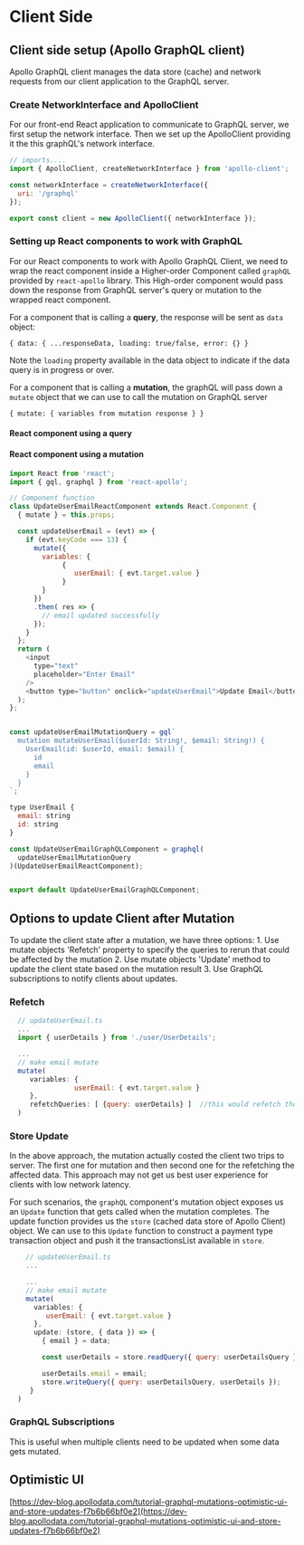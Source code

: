 # Client Side

## Client side setup \(Apollo GraphQL client\)

Apollo GraphQL client manages the data store \(cache\) and network requests from our client application to the GraphQL server.

### Create NetworkInterface and ApolloClient

For our front-end React application to communicate to GraphQL server, we first setup the network interface. Then we set up the ApolloClient providing it the this graphQL's network interface.

```javascript
// imports....
import { ApolloClient, createNetworkInterface } from 'apollo-client';

const networkInterface = createNetworkInterface({
  uri: '/graphql'
});

export const client = new ApolloClient({ networkInterface });
```

### Setting up React components to work with GraphQL

For our React components to work with Apollo GraphQL Client, we need to wrap the react component inside a Higher-order Component called `graphQL` provided by `react-apollo` library. This High-order component would pass down the response from GraphQL server's query or mutation to the wrapped react component.

For a component that is calling a **query**, the response will be sent as `data` object:

`{ data: { ...responseData, loading: true/false, error: {} }`

Note the `loading` property available in the data object to indicate if the data query is in progress or over.

For a component that is calling a **mutation**, the graphQL will pass down a `mutate` object that we can use to call the mutation on GraphQL server

`{ mutate: { variables from mutation response } }`

#### React component using a query

#### React component using a mutation

```javascript
import React from 'react';
import { gql, graphql } from 'react-apollo';

// Component function
class UpdateUserEmailReactComponent extends React.Component {
  { mutate } = this.props;

  const updateUserEmail = (evt) => {
    if (evt.keyCode === 13) {
      mutate({ 
        variables: { 
             { 
                userEmail: { evt.target.value } 
             } 
        }
      })
      .then( res => {
        // email updated successfully
      });
    }
  };
  return (
    <input
      type="text"
      placeholder="Enter Email"
    />
    <button type="button" onclick="updateUserEmail">Update Email</button>
  );
};


const updateUserEmailMutationQuery = gql`
  mutation mutateUserEmail($userId: String!, $email: String!) {
    UserEmail(id: $userId, email: $email) {
      id
      email
    } 
  }
`;

type UserEmail {
  email: string 
  id: string
}

const UpdateUserEmailGraphQLComponent = graphql(
  updateUserEmailMutationQuery
)(UpdateUserEmailReactComponent);


export default UpdateUserEmailGraphQLComponent;
```

## Options to update Client after Mutation

To update the client state after a mutation, we have three options: 1. Use mutate objects 'Refetch' property to specify the queries to rerun that could be affected by the mutation 2. Use mutate objects 'Update' method to update the client state based on the mutation result 3. Use GraphQL subscriptions to notify clients about updates.

### Refetch

```javascript
  // updateUserEmail.ts
  ...
  import { userDetails } from './user/UserDetails';

  ...
  // make email mutate
  mutate(
     variables: { 
                userEmail: { evt.target.value } 
     },
     refetchQueries: [ {query: userDetails} ]  //this would refetch the userDetails 
  )
```

### Store Update

In the above approach, the mutation actually costed the client two trips to server. The first one for mutation and then second one for the refetching the affected data. This approach may not get us best user experience for clients with low network latency.

For such scenarios, the `graphQL` component's mutation object exposes us an `Update` function that gets called when the mutation completes. The update function provides us the `store` \(cached data store of Apollo Client\) object. We can use to this `Update` function to construct a payment type transaction object and push it the transactionsList available in `store`.

```javascript
    // updateUserEmail.ts
    ...

    ...
    // make email mutate
    mutate(
      variables: { 
         userEmail: { evt.target.value } 
      },
      update: (store, { data }) => {
        { email } = data;

        const userDetails = store.readQuery({ query: userDetailsQuery });

        userDetails.email = email;
        store.writeQuery({ query: userDetailsQuery, userDetails });
     }
  )
```

### GraphQL Subscriptions

This is useful when multiple clients need to be updated when some data gets mutated.

## Optimistic UI

[https://dev-blog.apollodata.com/tutorial-graphql-mutations-optimistic-ui-and-store-updates-f7b6b66bf0e2](https://dev-blog.apollodata.com/tutorial-graphql-mutations-optimistic-ui-and-store-updates-f7b6b66bf0e2)

